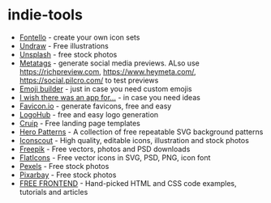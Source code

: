 # indie-tools

- [Fontello](http://fontello.com) - create your own icon sets
- [Undraw](https://undraw.co) - Free illustrations
- [Unsplash](https://unsplash.com) - free stock photos
- [Metatags](https://metatags.io/) - generate social media previews. ALso use https://richpreview.com, https://www.heymeta.com/, https://social.pilcro.com/ to test previews
- [Emoji builder](http://phlntn.com/emojibuilder/) - just in case you need custom emojis
- [I wish there was an app for...](https://iwishtherewasanappfor.com) - in case you need ideas
- [Favicon.io](https://favicon.io/) - generate favicons, free and easy
- [LogoHub](https://logohub.io) - free and easy logo generation
- [Cruip](http://cruip.com) - Free landing page templates
- [Hero Patterns](https://www.heropatterns.com/) - A collection of free repeatable SVG background patterns
- [Iconscout](https://iconscout.com) - High quality, editable icons, illustration and stock photos
- [Freepik](https://freepik.com) - Free vectors, photos and PSD downloads
- [FlatIcons](https://flaticon.com) - Free vector icons in SVG, PSD, PNG, icon font
- [Pexels](https://www.pexels.com) - Free stock photos
- [Pixarbay](https://pixabay.com) - Free stock photos
- [FREE FRONTEND](https://freefrontend.com/) - Hand-picked HTML and CSS code examples, tutorials and articles
